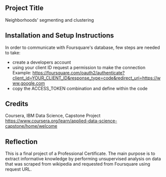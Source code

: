 ## Project Title
Neighborhoods' segmenting and clustering

## Installation and Setup Instructions
In order to communicate with Foursquare's database, few steps are needed to take:
- create a developers account 
- using your client ID request a permission to make the connection
  Example: https://foursquare.com/oauth2/authenticate?client_id=YOUR_CLIENT_ID&response_type=code&redirect_uri=https://www.google.com
- copy the ACCESS_TOKEN combination and define within the code

## Credits
Coursera, IBM Data Science, Capstone Project
https://www.coursera.org/learn/applied-data-science-capstone/home/welcome

## Reflection
This is a final project of a Professional Certificate. The main purpose is to extract informative knowledge by performing unsupervised analysis on data that was scraped from wikipedia and requested from Foursquare using request URL.

